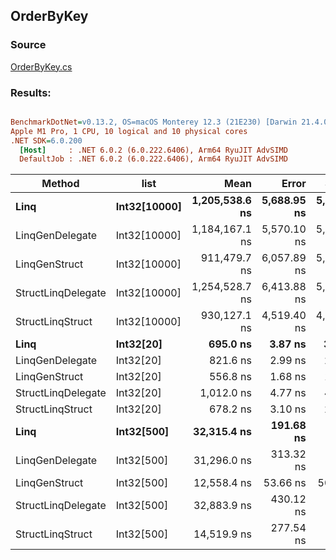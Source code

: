 ﻿## OrderByKey

### Source
[OrderByKey.cs](../../LinqGen.Benchmarks/Cases/OrderByKey.cs)

### Results:
``` ini

BenchmarkDotNet=v0.13.2, OS=macOS Monterey 12.3 (21E230) [Darwin 21.4.0]
Apple M1 Pro, 1 CPU, 10 logical and 10 physical cores
.NET SDK=6.0.200
  [Host]     : .NET 6.0.2 (6.0.222.6406), Arm64 RyuJIT AdvSIMD
  DefaultJob : .NET 6.0.2 (6.0.222.6406), Arm64 RyuJIT AdvSIMD


```
| Method             |         list |           Mean |       Error |      StdDev |    Gen0 | Allocated |
|--------------------|------------- |---------------:|------------:|------------:|--------:|----------:|
| **Linq**           | **Int32[10000]** | **1,205,538.6 ns** | **5,688.95 ns** | **5,321.45 ns** | **54.6875** |  **120313 B** |
| LinqGenDelegate    | Int32[10000] | 1,184,167.1 ns | 5,570.10 ns | 5,210.27 ns |       - |       1 B |
| LinqGenStruct      | Int32[10000] |   911,479.7 ns | 6,057.89 ns | 5,666.56 ns |       - |       1 B |
| StructLinqDelegate | Int32[10000] | 1,254,528.7 ns | 6,413.88 ns | 5,999.54 ns |       - |     362 B |
| StructLinqStruct   | Int32[10000] |   930,127.1 ns | 4,519.40 ns | 4,006.33 ns |       - |     129 B |
| **Linq**           |    **Int32[20]** |       **695.0 ns** |     **3.87 ns** |     **3.62 ns** |  **0.2632** |     **552 B** |
| LinqGenDelegate    |    Int32[20] |       821.6 ns |     2.99 ns |     2.80 ns |       - |         - |
| LinqGenStruct      |    Int32[20] |       556.8 ns |     1.68 ns |     1.31 ns |       - |         - |
| StructLinqDelegate |    Int32[20] |     1,012.0 ns |     4.77 ns |     4.23 ns |  0.0496 |     104 B |
| StructLinqStruct   |    Int32[20] |       678.2 ns |     3.10 ns |     2.90 ns |       - |         - |
| **Linq**           |   **Int32[500]** |    **32,315.4 ns** |   **191.68 ns** |   **179.30 ns** |  **2.9907** |    **6312 B** |
| LinqGenDelegate    |   Int32[500] |    31,296.0 ns |   313.32 ns |   277.75 ns |       - |         - |
| LinqGenStruct      |   Int32[500] |    12,558.4 ns |    53.66 ns |    50.19 ns |       - |         - |
| StructLinqDelegate |   Int32[500] |    32,883.9 ns |   430.12 ns |   359.17 ns |       - |     104 B |
| StructLinqStruct   |   Int32[500] |    14,519.9 ns |   277.54 ns |   246.03 ns |       - |         - |
